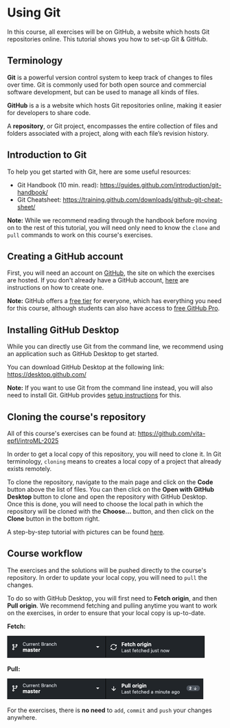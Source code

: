 # Using Git

In this course, all exercises will be on GitHub, a website which hosts Git repositories online. This tutorial shows you how to set-up Git & GitHub.
## Terminology

**Git** is a powerful version control system to keep track of changes to files over time. Git is commonly used for both open source and commercial software development, but can be used to manage all kinds of files.

**GitHub** is a is a website which hosts Git repositories online, making it easier for developers to share code.

A **repository**, or Git project, encompasses the entire collection of files and folders associated with a project,  along with each file’s revision history.

## Introduction to Git

To help you get started with Git, here are some useful resources:

- Git Handbook (10 min. read): https://guides.github.com/introduction/git-handbook/
- Git Cheatsheet: https://training.github.com/downloads/github-git-cheat-sheet/

**Note:** While we recommend reading through the handbook before moving on to the rest of this tutorial, you will need only need to know the `clone` and `pull` commands to work on this course's exercises.

## Creating a GitHub account

First, you will need an account on [GitHub](https://github.com), the site on which the exercises are hosted. If you don't already have a GitHub account, [here](https://github.com/join) are instructions on how to create one.

**Note:** GitHub offers a [free tier](https://github.com/pricing) for everyone, which has everything you need for this course, although students can also have access to [free GitHub Pro](https://education.github.com/benefits/offers).

## Installing GitHub Desktop

While you can directly use Git from the command line, we recommend using an application such as GitHub Desktop to get started.

You can download GitHub Desktop at the following link: https://desktop.github.com/

**Note:** If you want to use Git from the command line instead, you will also need to install Git. GitHub provides [setup instructions](https://docs.github.com/en/github/getting-started-with-github/set-up-git) for this.

## Cloning the course's repository

All of this course's exercises can be found at: https://github.com/vita-epfl/introML-2025

In order to get a local copy of this repository, you will need to clone it.
In Git terminology, `cloning` means to creates a local copy of a project that already exists remotely.

To clone the repository, navigate to the main page and click on the **Code** button above the list of files. You can then click on the **Open with GitHub Desktop** button to clone and open the repository with GitHub Desktop. Once this is done, you will need to choose the local path in which the repository will be cloned with the **Choose...** button, and then click on the **Clone** button in the bottom right.

A step-by-step tutorial with pictures can be found [here](https://docs.github.com/en/desktop/contributing-and-collaborating-using-github-desktop/cloning-a-repository-from-github-to-github-desktop).

## Course workflow

The exercises and the solutions will be pushed directly to the course's repository. In order to update your local copy, you will need to `pull` the changes.

To do so with GitHub Desktop, you will first need to **Fetch origin**, and then **Pull origin**. We recommend fetching and pulling anytime you want to work on the exercises, in order to ensure that your local copy is up-to-date.

**Fetch:**

![fetch](images/fetch.png)

**Pull:**

![pull](images/pull.png)

For the exercises, there is **no need** to `add`, `commit` and `push` your changes anywhere.
